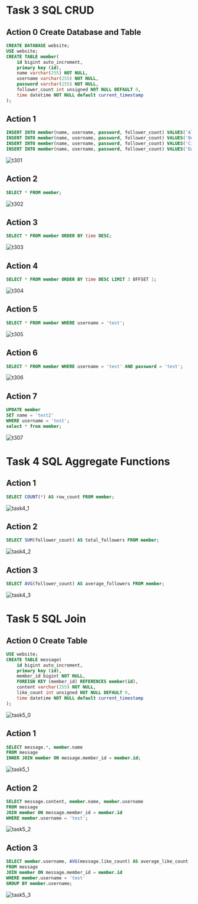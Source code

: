 # Task 3 SQL CRUD

## Action 0 Create Database and Table
```SQL
CREATE DATABASE website;
USE website;
CREATE TABLE member(
	id bigint auto_increment,
    primary key (id),
    name varchar(255) NOT NULL,
    username varchar(255) NOT NULL,
    password varchar(255) NOT NULL,
    follower_count int unsigned NOT NULL DEFAULT 0,
    time datetime NOT NULL default current_timestamp
);
```

## Action 1
```SQL
INSERT INTO member(name, username, password, follower_count) VALUES('Allen', 'test', 'test', 1);
INSERT INTO member(name, username, password, follower_count) VALUES('Bob', 'little', 'big', 2);
INSERT INTO member(name, username, password, follower_count) VALUES('Cindy', 'high', 'low', 3);
INSERT INTO member(name, username, password, follower_count) VALUES('David', 'tall', 'short', 10);
```
![t301](https://github.com/farrenhi/phase1/assets/114633763/9bb14a96-e3a4-473d-b6fb-5f34823ee244)

## Action 2
```SQL
SELECT * FROM member;
```
![t302](https://github.com/farrenhi/phase1/assets/114633763/49089656-07c0-402b-8405-b5e630979cfb)

## Action 3
```SQL
SELECT * FROM member ORDER BY time DESC;
```
![t303](https://github.com/farrenhi/phase1/assets/114633763/865c4f82-e4b2-436e-ada2-70a45c2027eb)

## Action 4
```SQL
SELECT * FROM member ORDER BY time DESC LIMIT 3 OFFSET 1;
```
![t304](https://github.com/farrenhi/phase1/assets/114633763/cc3a6d6f-bccc-47b0-bfaf-213702f6118f)

## Action 5
```SQL
SELECT * FROM member WHERE username = 'test';
```
![t305](https://github.com/farrenhi/phase1/assets/114633763/475e4b6c-3eeb-497a-9a40-8726ff3dd4a3)

## Action 6
```SQL
SELECT * FROM member WHERE username = 'test' AND password = 'test';
```
![t306](https://github.com/farrenhi/phase1/assets/114633763/0460142b-acdd-48c0-8474-d23b1004ffc4)

## Action 7
```SQL
UPDATE member
SET name = 'test2'
WHERE username = 'test';
select * from member;
```
![t307](https://github.com/farrenhi/phase1/assets/114633763/660cf48f-b0ff-43d7-8dee-f3f74d459fb9)

# Task 4 SQL Aggregate Functions
## Action 1
```SQL
SELECT COUNT(*) AS row_count FROM member;
```
![task4_1](https://github.com/farrenhi/phase1/assets/114633763/683bce01-6ff5-4d92-869a-9e6ff54a4ad7)


## Action 2
```SQL
SELECT SUM(follower_count) AS total_followers FROM member;
```
![task4_2](https://github.com/farrenhi/phase1/assets/114633763/96d1acdc-0178-4188-9b65-78c3f8f02355)


## Action 3
```SQL
SELECT AVG(follower_count) AS average_followers FROM member;
```
![task4_3](https://github.com/farrenhi/phase1/assets/114633763/0a2c1a3e-e8cd-485f-9122-ac11982ca267)

# Task 5 SQL Join
## Action 0 Create Table
```SQL
USE website;
CREATE TABLE message(
	id bigint auto_increment,
    primary key (id),
    member_id bigint NOT NULL,
    FOREIGN KEY (member_id) REFERENCES member(id),
    content varchar(255) NOT NULL,
    like_count int unsigned NOT NULL DEFAULT 0,
    time datetime NOT NULL default current_timestamp
);
```
![task5_0](https://github.com/farrenhi/phase1/assets/114633763/ccf718c3-ab0e-452a-afab-6735f4631e6f)

## Action 1
```SQL
SELECT message.*, member.name
FROM message
INNER JOIN member ON message.member_id = member.id;
```
![task5_1](https://github.com/farrenhi/phase1/assets/114633763/7e0c043d-1571-4a1c-a21f-da4d67b9674e)

## Action 2
```SQL
SELECT message.content, member.name, member.username
FROM message
JOIN member ON message.member_id = member.id
WHERE member.username = 'test';
```
![task5_2](https://github.com/farrenhi/phase1/assets/114633763/77f22eed-e8a9-4c1b-abb7-5119861ab859)


## Action 3
```SQL
SELECT member.username, AVG(message.like_count) AS average_like_count
FROM message
JOIN member ON message.member_id = member.id
WHERE member.username = 'test'
GROUP BY member.username;
```
![task5_3](https://github.com/farrenhi/phase1/assets/114633763/c93eb5e0-e279-4c2b-a6e0-9191c1d7ad77)
